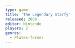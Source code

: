 ```yaml
---
type: game
title: 'The Legendary Starfy'
released: 2008
editor: Nintendo
players: 2
genres:
  - Plates-formes
---
```


